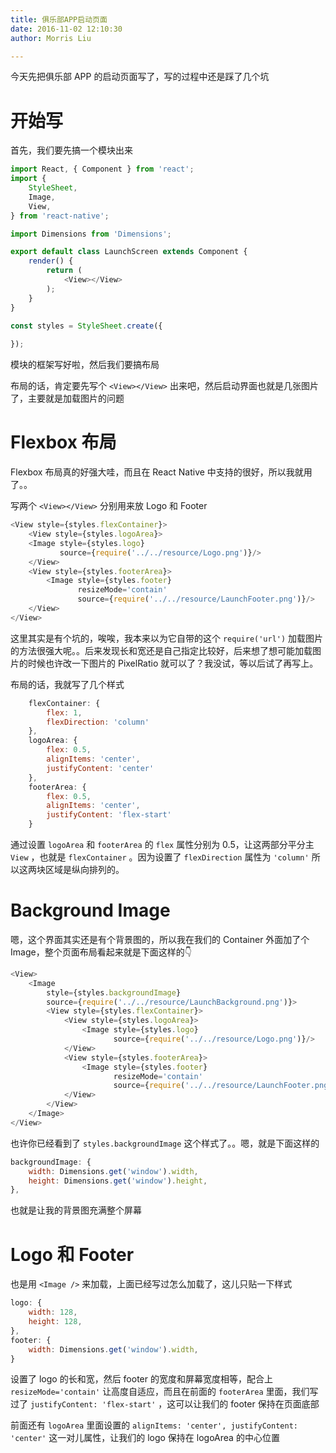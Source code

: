 ```yaml
---
title: 俱乐部APP启动页面
date: 2016-11-02 12:10:30
author: Morris Liu

---
```


今天先把俱乐部 APP 的启动页面写了，写的过程中还是踩了几个坑

<!-- more -->

# 开始写

首先，我们要先搞一个模块出来

``` javascript
import React, { Component } from 'react';
import {
    StyleSheet,
    Image,
    View,
} from 'react-native';

import Dimensions from 'Dimensions';

export default class LaunchScreen extends Component {
    render() {
        return (
            <View></View>
        );
    }
}

const styles = StyleSheet.create({
    
});
```

模块的框架写好啦，然后我们要搞布局

布局的话，肯定要先写个 `<View></View>` 出来吧，然后启动界面也就是几张图片了，主要就是加载图片的问题

# Flexbox 布局

Flexbox 布局真的好强大哇，而且在 React Native 中支持的很好，所以我就用了。。

写两个 `<View></View>` 分别用来放 Logo 和 Footer

``` javascript
<View style={styles.flexContainer}>
	<View style={styles.logoArea}>
    <Image style={styles.logo}
           source={require('../../resource/Logo.png')}/>
    </View>
    <View style={styles.footerArea}>
    	<Image style={styles.footer}
        	   resizeMode='contain'
        	   source={require('../../resource/LaunchFooter.png')}/>
    </View>
</View>
```

这里其实是有个坑的，唉唉，我本来以为它自带的这个 `require('url')` 加载图片的方法很强大呢。。后来发现长和宽还是自己指定比较好，后来想了想可能加载图片的时候也许改一下图片的 PixelRatio 就可以了？我没试，等以后试了再写上。

布局的话，我就写了几个样式

``` javascript
    flexContainer: {
        flex: 1,
        flexDirection: 'column'
    },
    logoArea: {
        flex: 0.5,
        alignItems: 'center',
        justifyContent: 'center'
    },
    footerArea: {
        flex: 0.5,
        alignItems: 'center',
        justifyContent: 'flex-start'
    }
```

通过设置 `logoArea` 和 `footerArea` 的 `flex` 属性分别为 0.5，让这两部分平分主 `View` ，也就是 `flexContainer` 。因为设置了 `flexDirection` 属性为 `'column'` 所以这两块区域是纵向排列的。

# Background Image

嗯，这个界面其实还是有个背景图的，所以我在我们的 Container 外面加了个 Image，整个页面布局看起来就是下面这样的👇

``` javascript
<View>
    <Image
        style={styles.backgroundImage}
        source={require('../../resource/LaunchBackground.png')}>
        <View style={styles.flexContainer}>
            <View style={styles.logoArea}>
                <Image style={styles.logo}
                       source={require('../../resource/Logo.png')}/>
            </View>
            <View style={styles.footerArea}>
                <Image style={styles.footer}
                       resizeMode='contain'
                       source={require('../../resource/LaunchFooter.png')}/>
            </View>
        </View>
    </Image>
</View>
```

也许你已经看到了 `styles.backgroundImage` 这个样式了。。嗯，就是下面这样的

``` javascript
backgroundImage: {
	width: Dimensions.get('window').width,
    height: Dimensions.get('window').height,
},
```

也就是让我的背景图充满整个屏幕

# Logo 和 Footer

也是用 `<Image />` 来加载，上面已经写过怎么加载了，这儿只贴一下样式

``` javascript
logo: {
  	width: 128,
    height: 128,
},
footer: {
    width: Dimensions.get('window').width,
}
```

设置了 logo 的长和宽，然后 footer 的宽度和屏幕宽度相等，配合上 `resizeMode='contain'` 让高度自适应，而且在前面的 `footerArea` 里面，我们写过了 `justifyContent: 'flex-start'` ，这可以让我们的 footer 保持在页面底部

前面还有 `logoArea` 里面设置的 `alignItems: 'center', justifyContent: 'center'` 这一对儿属性，让我们的 logo 保持在 logoArea 的中心位置
